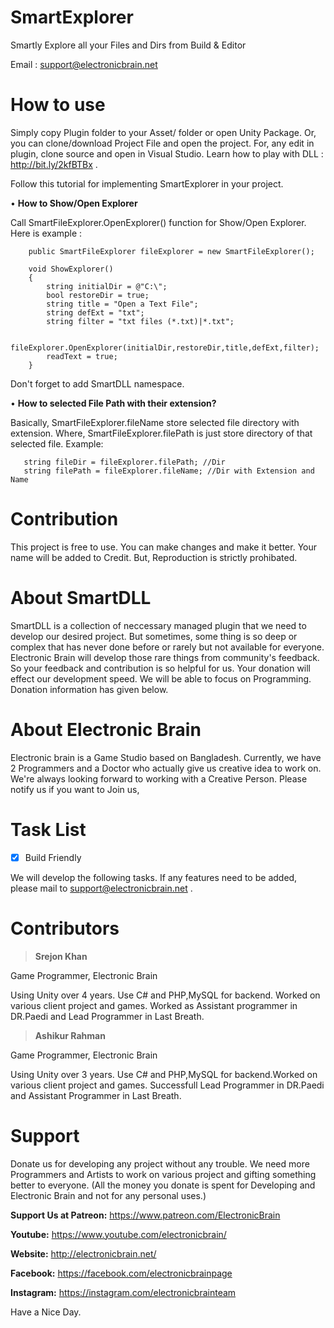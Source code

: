 # SmartExplorer
Smartly Explore all your Files and Dirs from Build & Editor

Email : support@electronicbrain.net 


# How to use
Simply copy Plugin folder to your Asset/ folder or open Unity Package. Or, you can clone/download Project File and open the project. For, any edit in plugin, clone source and open in Visual Studio. Learn how to play with DLL : http://bit.ly/2kfBTBx .

Follow this tutorial for implementing SmartExplorer in your project. 

• **How to Show/Open Explorer** 

Call SmartFileExplorer.OpenExplorer() function for Show/Open Explorer. Here is example : 

```
    public SmartFileExplorer fileExplorer = new SmartFileExplorer();

    void ShowExplorer()
    {
        string initialDir = @"C:\";
        bool restoreDir = true;
        string title = "Open a Text File";
        string defExt = "txt";
        string filter = "txt files (*.txt)|*.txt";

        fileExplorer.OpenExplorer(initialDir,restoreDir,title,defExt,filter);
        readText = true;
    }
```
Don't forget to add SmartDLL namespace. 

• **How to selected File Path with their extension?**

Basically, SmartFileExplorer.fileName store selected file directory with extension. Where, SmartFileExplorer.filePath is just store directory of that selected file. Example:

```
   string fileDir = fileExplorer.filePath; //Dir
   string filePath = fileExplorer.fileName; //Dir with Extension and Name
```

# Contribution 
This project is free to use. You can make changes and make it better. Your name will be added to Credit. But, Reproduction is strictly prohibated.

# About SmartDLL 
SmartDLL is a collection of neccessary managed plugin that we need to develop our desired project. But sometimes, some thing is so deep or complex that has never done before or rarely but not available for everyone. 
Electronic Brain will develop those rare things from community's feedback. So your feedback and contribution is so helpful for us. Your donation will effect our development speed. We will be able to focus on Programming. Donation information has given below. 

# About Electronic Brain 
Electronic brain is a Game Studio based on Bangladesh. Currently, we have 2 Programmers and a Doctor who actually give us creative idea to work on. We're always looking forward to working with a Creative Person. Please notify us if you want to Join us,

# Task List
- [x] Build Friendly

We will develop the following tasks. If any features need to be added, please mail to support@electronicbrain.net . 

# Contributors 
 >**Srejon Khan**
 
 Game Programmer, Electronic Brain 
 
Using Unity over 4 years. Use C# and PHP,MySQL for backend. Worked on various client project and games. Worked as Assistant programmer in DR.Paedi and Lead Programmer in Last Breath.  

 >**Ashikur Rahman** 
 
 Game Programmer, Electronic Brain 
 
Using Unity over 3 years. Use C# and PHP,MySQL for backend.Worked on various client project and games. Successfull Lead Programmer in DR.Paedi and Assistant Programmer in Last Breath.  

# Support
Donate us for developing any project without any trouble. We need more Programmers and Artists to work on various project and gifting something better to everyone. (All the money you donate is spent for Developing and Electronic Brain and not for any personal uses.)

**Support Us at Patreon:** https://www.patreon.com/ElectronicBrain

**Youtube:** https://www.youtube.com/electronicbrain/ 

**Website:** http://electronicbrain.net/ 

**Facebook:** https://facebook.com/electronicbrainpage

**Instagram:** https://instagram.com/electronicbrainteam


Have a Nice Day.
